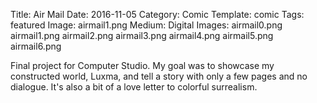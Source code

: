 Title: Air Mail
Date: 2016-11-05
Category: Comic
Template: comic
Tags: featured
Image: airmail1.png
Medium: Digital
Images: airmail0.png
         airmail1.png
         airmail2.png
         airmail3.png
         airmail4.png
         airmail5.png
         airmail6.png
         
Final project for Computer Studio. My goal was to showcase my constructed world, Luxma, and tell a story with only a few pages and no dialogue. It's also a bit of a love letter to colorful surrealism.